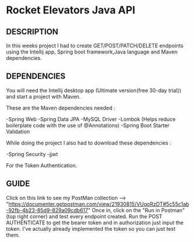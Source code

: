 # <b>Rocket Elevators Java API</b>

## <b> DESCRIPTION </b>

In this weeks project I had to create GET/POST/PATCH/DELETE endpoints using the Intellij app, Spring boot framework,Java language and Maven dependencies. 

## <b> DEPENDENCIES </b>

You will need the Intellij desktop app (Ultimate version(free 30-day trial)) and start a project with Maven.

These are the Maven dependencies needed :
  
  -Spring Web
  -Spring Data JPA
  -MySQL Driver
  -Lombok (Helps reduce boilerplate code with the use of @Annotations)
  -Spring Boot Starter Validation
  
While doing the project I also had to download these dependencies :

  -Spring Security
  -jjwt
  
 For the Token Authentication.
 
 ## <b> GUIDE </b>
 
 Click on this link to see my PostMan collection --> "https://documenter.getpostman.com/view/21930815/VUqoRzDT#5c55c1ab-92fb-4b23-85d9-829a09cdb617"
 Once in, click on the "Run in Postman"(top right corner) and test every endpoint created.
 Run the POST AUTHENTICATE to get the bearer token and in authorization just input the token. I've actually already implemented the token so you can just test them.
 
 
 

